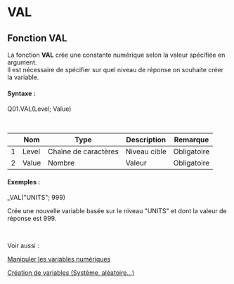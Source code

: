 # VAL

## Fonction VAL

La fonction **VAL** crée une constante numérique selon la valeur spécifiée en argument. \
Il est nécessaire de spécifier sur quel niveau de réponse on souhaite créer la variable.

#### Syntaxe :&nbsp;

Q01.VAL(Level; Value)

&nbsp;

| &nbsp; | **Nom** |**Type**|**Description**|**Remarque** |
| --- | --- | --- | --- | --- |
| &#49; | Level | Chaîne de caractères | Niveau cible | Obligatoire |
| &#50; | Value | Nombre | Valeur | Obligatoire |


#### Exemples :

\_VAL("UNITS"; 999)

Crée une nouvelle variable basée sur le niveau "UNITS" et dont la valeur de réponse est 999.

&nbsp;

Voir aussi :&nbsp;

[Manipuler les variables numériques](<Manipulerlesvariablesnumeriques1.md>)

[Création de variables (Système, aléatoire...)](<CreerdesvariablesdetoutepieceSys.md>)
